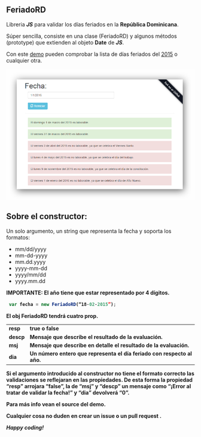 ## FeriadoRD

Libreria <b><i>JS</i></b> para validar los días feriados en la <b>República Dominicana</b>.

Súper sencilla, consiste en una clase (FeriadoRD) y algunos métodos (prototype) que extienden al objeto <b>Date</b> de <b><i>JS</i></b>.

Con este [demo](http://www.cjgarcia.github.io/demos/feriadoRD) pueden comprobar la lista de días feriados del [2015](http://www.ministeriodetrabajo.gob.do/index.php/todas-las-noticias/651-ministerio-de-trabajo-informa-sobre-dias-feriados-correspondientes-al-ano-2015) o cualquier otra.

<img src="https://github.com/TurKux/feriadoRD/blob/master/Demo/Captura.png">

## Sobre el constructor:

Un solo argumento, un string que representa la fecha y soporta los formatos:

<ul>
    <li>mm/dd/yyyy</li> 
    <li>mm-dd-yyyy </li> 
    <li>mm.dd.yyyy</li> 
    <li>yyyy-mm-dd</li>
    <li>yyyy/mm/dd</li>
    <li>yyyy.mm.dd</li>
 </ul>
 
<b>IMPORTANTE: El año tiene que estar representado por 4 dígitos.

```javascript
 var fecha = new FeriadoRD(“18-02-2015”);
```

El obj <b>FeriadoRD</b> tendrá cuatro prop. 
<table>
    <tr>
      <td><b>resp</b></td>
      <td><b>true</b> o <b>false</b></td>
    </tr>
    <tr>
      <td><b>descp</b></td>
      <td><b>Mensaje</b> que describe el resultado de la evaluación.</td>
    </tr>
    <tr>
      <td><b>msj</b></td>
      <td><b>Mensaje</b> que describe en detalle el resultado de la evaluación.</td>
    </tr>
    <tr>
      <td><b>dia</b></td>
       <td>Un <b>número</b> entero que representa el día feriado con respecto al año.</td>
    </tr>
</table>

Si el argumento introducido al constructor no tiene el formato correcto las validaciones se reflejaran en las propiedades. De esta forma la propiedad “<b>resp</b>” arrojara “<b>false</b>”, la de “<b>msj</b>” y “<b>descp</b>” un mensaje como “<b>¡Error al tratar de validar la fecha!</b>” y “<b>dia</b>” devolverá “<b>0</b>”.

Para más info vean el source del demo.

Cualquier cosa no duden en crear un <b>issue</b> o un <b>pull request</b> .

<b><i>Happy coding!</i></b>

